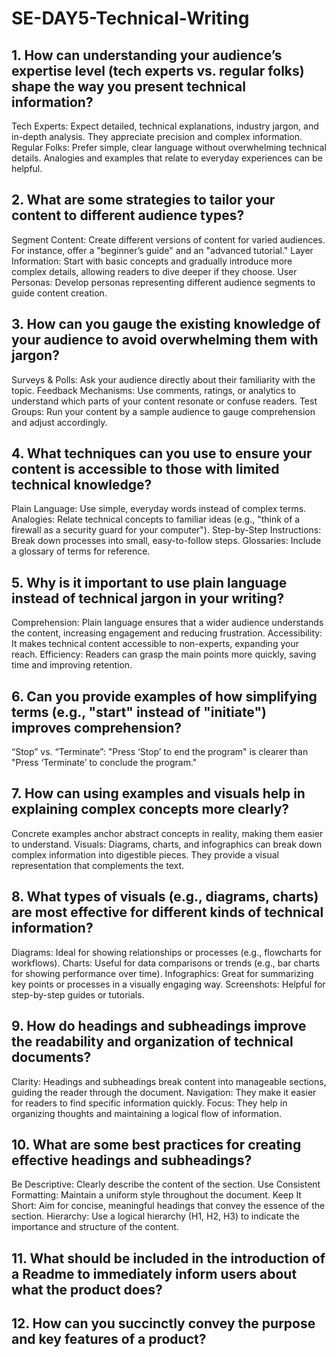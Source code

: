# SE-DAY5-Technical-Writing
## 1. How can understanding your audience’s expertise level (tech experts vs. regular folks) shape the way you present technical information?
Tech Experts: Expect detailed, technical explanations, industry jargon, and in-depth analysis. They appreciate precision and complex information.
Regular Folks: Prefer simple, clear language without overwhelming technical details. Analogies and examples that relate to everyday experiences can be helpful.

## 2. What are some strategies to tailor your content to different audience types?
Segment Content: Create different versions of content for varied audiences. For instance, offer a "beginner’s guide" and an "advanced tutorial."
Layer Information: Start with basic concepts and gradually introduce more complex details, allowing readers to dive deeper if they choose.
User Personas: Develop personas representing different audience segments to guide content creation.

## 3. How can you gauge the existing knowledge of your audience to avoid overwhelming them with jargon?
Surveys & Polls: Ask your audience directly about their familiarity with the topic.
Feedback Mechanisms: Use comments, ratings, or analytics to understand which parts of your content resonate or confuse readers.
Test Groups: Run your content by a sample audience to gauge comprehension and adjust accordingly.

## 4. What techniques can you use to ensure your content is accessible to those with limited technical knowledge?
Plain Language: Use simple, everyday words instead of complex terms.
Analogies: Relate technical concepts to familiar ideas (e.g., "think of a firewall as a security guard for your computer").
Step-by-Step Instructions: Break down processes into small, easy-to-follow steps.
Glossaries: Include a glossary of terms for reference.

## 5. Why is it important to use plain language instead of technical jargon in your writing?
Comprehension: Plain language ensures that a wider audience understands the content, increasing engagement and reducing frustration.
Accessibility: It makes technical content accessible to non-experts, expanding your reach.
Efficiency: Readers can grasp the main points more quickly, saving time and improving retention.

## 6. Can you provide examples of how simplifying terms (e.g., "start" instead of "initiate") improves comprehension?
“Stop” vs. “Terminate”: "Press ‘Stop’ to end the program" is clearer than "Press ‘Terminate’ to conclude the program."

## 7. How can using examples and visuals help in explaining complex concepts more clearly?
 Concrete examples anchor abstract concepts in reality, making them easier to understand.
Visuals: Diagrams, charts, and infographics can break down complex information into digestible pieces. They provide a visual representation that complements the text.

## 8. What types of visuals (e.g., diagrams, charts) are most effective for different kinds of technical information?
Diagrams: Ideal for showing relationships or processes (e.g., flowcharts for workflows).
Charts: Useful for data comparisons or trends (e.g., bar charts for showing performance over time).
Infographics: Great for summarizing key points or processes in a visually engaging way.
Screenshots: Helpful for step-by-step guides or tutorials.

## 9. How do headings and subheadings improve the readability and organization of technical documents?
Clarity: Headings and subheadings break content into manageable sections, guiding the reader through the document.
Navigation: They make it easier for readers to find specific information quickly.
Focus: They help in organizing thoughts and maintaining a logical flow of information.

## 10. What are some best practices for creating effective headings and subheadings?
Be Descriptive: Clearly describe the content of the section.
Use Consistent Formatting: Maintain a uniform style throughout the document.
Keep It Short: Aim for concise, meaningful headings that convey the essence of the section.
Hierarchy: Use a logical hierarchy (H1, H2, H3) to indicate the importance and structure of the content.

## 11. What should be included in the introduction of a Readme to immediately inform users about what the product does?
## 12. How can you succinctly convey the purpose and key features of a product?
